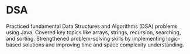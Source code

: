 # DSA
Practiced fundamental Data Structures and Algorithms (DSA) problems using Java. Covered key topics like arrays, strings, recursion, searching, and sorting. Strengthened problem-solving skills by implementing logic-based solutions and improving time and space complexity understanding.


